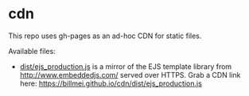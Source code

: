 cdn
===

This repo uses gh-pages as an ad-hoc CDN for static files.

Available files:

- [dist/ejs_production.js](dist/ejs_production.js) is a mirror of the EJS template library from http://www.embeddedjs.com/ served over HTTPS. Grab a CDN link here: https://billmei.github.io/cdn/dist/ejs_production.js
